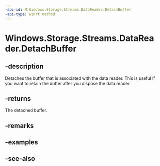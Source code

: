 ```yaml
---
-api-id: M:Windows.Storage.Streams.DataReader.DetachBuffer
-api-type: winrt method
---
```


<!-- Method syntax
public Windows.Storage.Streams.IBuffer DetachBuffer()
-->

# Windows.Storage.Streams.DataReader.DetachBuffer

## -description
Detaches the buffer that is associated with the data reader. This is useful if you want to retain the buffer after you dispose the data reader.

## -returns
The detached buffer.

## -remarks

## -examples

## -see-also
